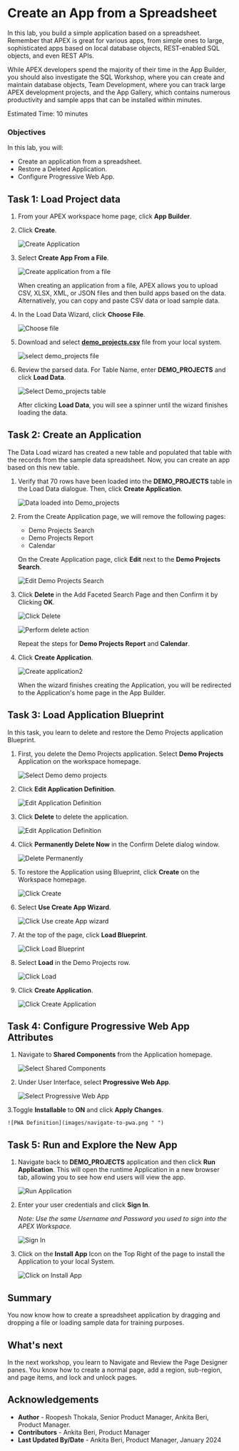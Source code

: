 # Create an App from a Spreadsheet

In this lab, you build a simple application based on a spreadsheet. Remember that APEX is great for various apps, from simple ones to large, sophisticated apps based on local database objects, REST-enabled SQL objects, and even REST APIs.

While APEX developers spend the majority of their time in the App Builder, you should also investigate the SQL Workshop, where you can create and maintain database objects, Team Development, where you can track large APEX development projects, and the App Gallery, which contains numerous productivity and sample apps that can be installed within minutes.

Estimated Time: 10 minutes

### Objectives
In this lab, you will:
- Create an application from a spreadsheet.
- Restore a Deleted Application.
- Configure Progressive Web App.


## Task 1: Load Project data  

1. From your APEX workspace home page, click **App Builder**.

2.  Click **Create**.

    ![Create Application](images/create-app1.png " ")

3.  Select **Create App From a File**.

    ![Create application from a file](images/from-a-file.png " ")

    When creating an application from a file, APEX allows you to upload CSV, XLSX, XML, or JSON files and then build apps based on the data. Alternatively, you can copy and paste CSV data or load sample data.

4. In the Load Data Wizard, click **Choose File**.

    ![Choose file](images/choose-file.png " ")

5. Download and select [**demo_projects.csv**](files/demo_projects.csv) file from your local system.

    ![select demo_projects file](images/select-demo-projects.png " ")

6. Review the parsed data. For Table Name, enter **DEMO_PROJECTS** and click **Load Data**.

    ![Select Demo_projects table](images/new-table-name.png " ")

    After clicking **Load Data**, you will see a spinner until the wizard finishes loading the data.

## Task 2: Create an Application

The Data Load wizard has created a new table and populated that table with the records from the sample data spreadsheet. Now, you can create an app based on this new table.

1. Verify that 70 rows have been loaded into the **DEMO_PROJECTS** table in the Load Data dialogue. Then, click **Create Application**.

    ![Data loaded into Demo_projects](images/data-loaded.png " ")

2. From the Create Application page, we will remove the following pages:  
    - Demo Projects Search  
    - Demo Projects Report  
    - Calendar

   On the Create Application page, click **Edit** next to the **Demo Projects Search**.

    ![Edit Demo Projects Search](images/delete-pages.png " ")

3. Click **Delete** in the Add Faceted Search Page and then Confirm it by Clicking **OK**.

    ![Click Delete](images/delete-page1.png " ")

    ![Perform delete action](images/delete-page2.png " ")

    Repeat the steps for **Demo Projects Report** and **Calendar**.

4. Click **Create Application**.

    ![Create application2](images/create-application2.png " ")

    When the wizard finishes creating the Application, you will be redirected to the Application's home page in the App Builder.

## Task 3: Load Application Blueprint  

In this task, you learn to delete and restore the Demo Projects application Blueprint. 

1. First, you delete the Demo Projects application. Select **Demo Projects** Application on the workspace homepage.

    ![Select Demo demo projects](images/demo-projects.png " ")

2. Click **Edit Application Definition**.

    ![Edit Application Definition](images/edit-app-definition.png " ")

3. Click **Delete** to delete the application.

    ![Edit Application Definition](images/delete-demo-projects.png " ")

4. Click **Permanently Delete Now** in the Confirm Delete dialog window.

   ![Delete Permanently](images/delete-app.png " ")

5. To restore the Application using Blueprint, click **Create** on the Workspace homepage.

    ![Click Create](images/blueprint-create.png " ")

6. Select **Use Create App Wizard**.

    ![Click Use create App wizard](images/blueprint-create-app-wizard.png " ")

7. At the top of the page, click **Load Blueprint**.

    ![Click Load Blueprint](images/load-blueprint.png " ")

8. Select **Load** in the Demo Projects row.

   ![Click Load ](images/load-blueprint-button.png " ")

9. Click **Create Application**.

    ![Click Create Application ](images/create-demo-projects.png " ")

## Task 4: Configure Progressive Web App Attributes

1. Navigate to **Shared Components** from the Application homepage.

    ![Select Shared Components](images/navigate-to-shared-components1.png " ")

2. Under User Interface, select **Progressive Web App**.

    ![Select Progressive Web App](images/navigate-to-pwa1.png " ")


3.Toggle **Installable** to **ON** and click **Apply Changes**.

    ![PWA Definition](images/navigate-to-pwa.png " ")

## Task 5: Run and Explore the New App

1.  Navigate back to **DEMO\_PROJECTS** application and then click **Run Application**. This will open the runtime Application in a new browser tab, allowing you to see how end users will view the app.

    ![Run Application](images/run-application1.png " ")

2. Enter your user credentials and click **Sign In**.

    *Note: Use the same Username and Password you used to sign into the APEX Workspace.*

    ![Sign In](images/sign-in3.png " ")

3. Click on the **Install App** Icon on the Top Right of the page to install the Application to your local System.

    ![Click on Install App](images/install-app1.png " ")

## Summary
You now know how to create a spreadsheet application by dragging and dropping a file or loading sample data for training purposes.

## What's next
In the next workshop, you learn to Navigate and Review the Page Designer panes. You know how to create a normal page, add a region, sub-region, and page items, and lock and unlock pages.

## Acknowledgements
 - **Author** -  Roopesh Thokala, Senior Product Manager, Ankita Beri, Product Manager.
 - **Contributors** - Ankita Beri, Product Manager
 - **Last Updated By/Date** - Ankita Beri, Product Manager, January 2024
